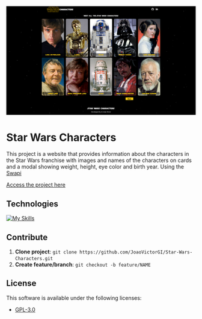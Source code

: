<img src="./assets/screenshot.png"/>

# Star Wars Characters

This project is a website that provides information about the characters in the Star Wars franchise with images and names of the characters on cards and a modal showing weight, height, eye color and birth year. Using the [Swapi](https://swapi.dev)

[Access the project here](https://joaovictorgi.github.io/Star-Wars-Characters/)
## Technologies
[![My Skills](https://skillicons.dev/icons?i=js,html,tailwindcss)](https://skillicons.dev)

## Contribute
1. **Clone project**: `git clone https://github.com/JoaoVictorGI/Star-Wars-Characters.git`
2. **Create feature/branch**: `git checkout -b feature/NAME`

## License

This software is available under the following licenses:

- [GPL-3.0](https://www.gnu.org/licenses/gpl-3.0.html)
